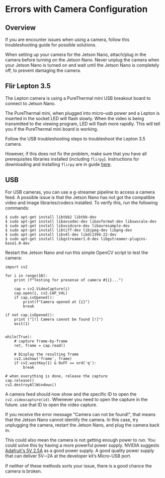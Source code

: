# Errors with Camera Configuration

## Overview

If you are encounter issues when using a camera, follow this troubleshooting guide for possible solutions.

When setting up your camera for the Jetson Nano, attach/plug in the camera before turning on the Jetson Nano.  Never unplug the camera when your Jetson Nano is turned on and wait until the Jetson Nano is completely off, to prevent damaging the camera.

## Flir Lepton 3.5

The Lepton camera is using a PureThermal mini USB breakout board to connect to Jetson Nano. 

The PureThermal mini, when plugged into micro-usb power and a Lepton is inserted in the socket LED will flash slowly.  When the video is being transmitted to the viewing program, LED will flash more rapidly.  This will tell you if the PureThermal mini board is working.

Follow the USB troubleshooting steps to troubleshoot the Lepton 3.5 camera.

However, if this does not fix the problem, make sure that you have all prerequisites libraries installed (including `flirpy`).  Instructions for downloading and installing `flirpy` are in guide [here](documentation/manual/environment_setup/jeston_nano_env_setup.md).

## USB

For USB cameras, you can use a g-streamer pipeline to access a camera feed.  A possible issue is that the Jetson Nano has not got the compatible video and image libraries/codecs installed.  To verify this, run the following commands:

```
$ sudo apt-get install libtbb2 libtbb-dev
$ sudo apt-get install libavcodec-dev libavformat-dev libswscale-dev
$ sudo apt-get install libxvidcore-dev libavresample-dev
$ sudo apt-get install libtiff-dev libjpeg-dev libpng-dev
$ sudo apt-get install libv4l-dev libdc1394-22-dev
$ sudo apt-get install libgstreamer1.0-dev libgstreamer-plugins-base1.0-dev
```

Restart the Jetson Nano and run this simple OpenCV script to test the camera:

```
import cv2

for i in range(10):
    print (f"Testing for presense of camera #{i}...")
    
    cap = cv2.VideoCapture(i)
    cap.open(i, cv2.CAP_V4L)
    if cap.isOpened():
        print(f"Camera opened at {i}")
        break

if not cap.isOpened():
    print ("[!] Camera cannot be found [!]")
    exit(1)


while(True):
    # capture frame-by-frame
    ret, frame = cap.read()

    # Display the resulting frame
    cv2.imshow('frame', frame)
    if cv2.waitKey(1) & 0xFF == ord('q'):
        break

# when everything is done, release the capture
cap.release()
cv2.destroyAllWindows() 
```

A camera feed should now show and the specific ID to open the `cv2.videocapture(id)`.  Whenever you need to open the capture in the future. use that ID to open the video capture.

If you receive the error message "Camera can not be found!", that means that the Jetson Nano cannot identify the camera.  In this case, try unplugging the camera, restart the Jetson Nano, and plug the camera back in.

This could also mean the camera is not getting enough power to run.  You could solve this by having a more powerful power supply. NVIDIA suggests [Adafruit's 5V 2.5A](https://www.adafruit.com/product/1995) as a good power supply.  A good quality power supply that can deliver 5V⎓2A at the developer kit’s Micro-USB port.

If neither of these methods sorts your issue, there is a good chance the camera is broken.